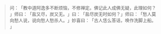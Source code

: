 
> 问：​「教中道阿逸多不断烦恼，不修禅定。佛记此人成佛无疑，此理如何？​」师曰：​「盐又尽，炭又无。​」曰：​「盐尽炭无时如何？​」师曰：​「愁人莫向愁人说，说向愁人愁杀人。​」妙喜曰：​「古人恁么答话，唤作洗脚上船。​」
